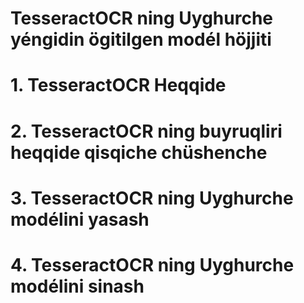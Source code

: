 # TesseractOCR ning Uyghurche yéngidin ögitilgen modél höjjiti

# 1. TesseractOCR Heqqide

# 2. TesseractOCR ning buyruqliri heqqide qisqiche chüshenche

# 3. TesseractOCR ning Uyghurche modélini yasash

# 4. TesseractOCR ning Uyghurche modélini sinash
